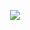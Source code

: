 <p align='center'><img src="https://github-readme-stats.vercel.app/api/top-langs/?username=dmachard&layout=compact&show_icons=true&card_width=800" /></p> 

<script src="https://gist.github.com/dmachard/413ee77099046c2b1779737909e1b017.js"></script>
